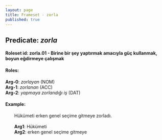 ```yaml
---
layout: page
title: Frameset - zorla
published: true
---
```

<h2>Predicate: <i>zorla</i></h2>
<h4>Roleset id: zorla.01 - Birine bir şey yaptırmak amacıyla güç kullanmak, boyun eğdirmeye çalışmak<br>
<h4>Roles:</h4>
<b>Arg-0</b>: <i>zorlayan</i>  (NOM) <br>
<b>Arg-1</b>: <i>zorlanan</i>  (ACC) <br>
<b>Arg-2</b>: <i>yapmaya zorlandığı iş</i>  (DAT) <br>
<h4>Example:</h4>
&emsp;&emsp;Hükümeti erken genel seçime gitmeye zorladı.<br><br>
&emsp;&emsp;<b>Arg1</b>:  Hükümeti<br>
&emsp;&emsp;<b>Arg2</b>:  erken genel seçime gitmeye<br>


